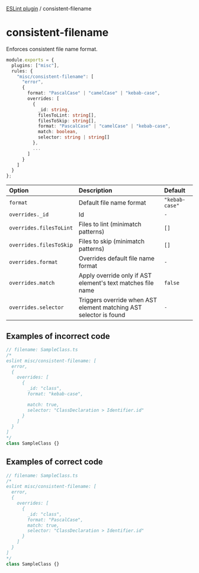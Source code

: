 [ESLint plugin](https://ilyub.github.io/eslint-plugin-misc/) / consistent-filename

# consistent-filename

Enforces consistent file name format.

```ts
module.exports = {
  plugins: ["misc"],
  rules: {
    "misc/consistent-filename": [
      "error",
      {
        format: "PascalCase" | "camelCase" | "kebab-case",
        overrides: [
          {
            _id: string,
            filesToLint: string[],
            filesToSkip: string[],
            format: "PascalCase" | "camelCase" | "kebab-case",
            match: boolean,
            selector: string | string[]
          },
          ...
        ]
      }
    ]
  }
};
```

| Option | Description | Default |
| :----- | :----- | :----- |
| `format` | Default file name format | `"kebab-case"` |
| `overrides._id` | Id | `-` |
| `overrides.filesToLint` | Files to lint (minimatch patterns) | `[]` |
| `overrides.filesToSkip` | Files to skip (minimatch patterns) | `[]` |
| `overrides.format` | Overrides default file name format | `-` |
| `overrides.match` | Apply override only if AST element's text matches file name | `false` |
| `overrides.selector` | Triggers override when AST element matching AST selector is found | `-` |

## Examples of incorrect code

```ts
// filename: SampleClass.ts
/*
eslint misc/consistent-filename: [
  error,
  {
    overrides: [
      {
        _id: "class",
        format: "kebab-case",

        match: true,
        selector: "ClassDeclaration > Identifier.id"
      }
    ]
  }
]
*/
class SampleClass {}
```

## Examples of correct code

```ts
// filename: SampleClass.ts
/*
eslint misc/consistent-filename: [
  error,
  {
    overrides: [
      {
        _id: "class",
        format: "PascalCase",
        match: true,
        selector: "ClassDeclaration > Identifier.id"
      }
    ]
  }
]
*/
class SampleClass {}
```